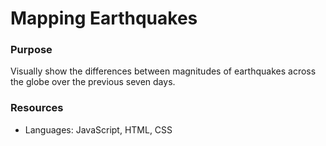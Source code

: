 # Mapping Earthquakes

### Purpose

Visually show the differences between magnitudes of earthquakes across the globe over the previous seven days. 

### Resources

- Languages: JavaScript, HTML, CSS